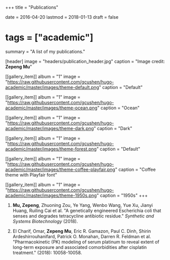 +++
title = "Publications"

date = 2016-04-20
lastmod = 2018-01-13
draft = false

# tags = ["academic"]
summary = "A list of my publications."

[header]
image = "headers/publication_header.jpg"
caption = "Image credit: **Zepeng Mu**"

[[gallery_item]]
album = "1"
image = "https://raw.githubusercontent.com/gcushen/hugo-academic/master/images/theme-default.png"
caption = "Default"

[[gallery_item]]
album = "1"
image = "https://raw.githubusercontent.com/gcushen/hugo-academic/master/images/theme-ocean.png"
caption = "Ocean"

[[gallery_item]]
album = "1"
image = "https://raw.githubusercontent.com/gcushen/hugo-academic/master/images/theme-dark.png"
caption = "Dark"

[[gallery_item]]
album = "1"
image = "https://raw.githubusercontent.com/gcushen/hugo-academic/master/images/theme-forest.png"
caption = "Default"

[[gallery_item]]
album = "1"
image = "https://raw.githubusercontent.com/gcushen/hugo-academic/master/images/theme-coffee-playfair.png"
caption = "Coffee theme with Playfair font"

[[gallery_item]]
album = "1"
image = "https://raw.githubusercontent.com/gcushen/hugo-academic/master/images/theme-1950s.png"
caption = "1950s"
+++

1. **Mu, Zepeng**, Zhuoning Zou, Ye Yang, Wenbo Wang, Yue Xu, Jianyi Huang, Ruiling Cai et al. "A genetically engineered Escherichia coli that senses and degrades tetracycline antibiotic residue." *Synthetic and Systems Biotechnology* (2018).

2. El Charif, Omar, **Zepeng Mu**, Eric R. Gamazon, Paul C. Dinh, Shirin Ardeshirrouhanifard, Patrick O. Monahan, Darren R. Feldman et al. "Pharmacokinetic (PK) modeling of serum platinum to reveal extent of long-term exposure and associated comorbidities after cisplatin treatment." (2018): 10058-10058.